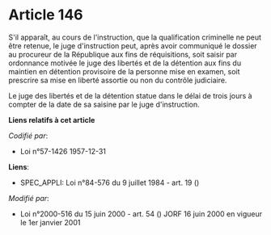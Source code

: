 # Article 146

S'il apparaît, au cours de l'instruction, que la qualification criminelle ne peut être retenue, le juge d'instruction peut,
après avoir communiqué le dossier au procureur de la République aux fins de réquisitions, soit saisir par ordonnance motivée
le juge des libertés et de la détention aux fins du maintien en détention provisoire de la personne mise en examen, soit
prescrire sa mise en liberté assortie ou non du contrôle judiciaire.

Le juge des libertés et de la détention statue dans le délai de trois jours à compter de la date de sa saisine par le juge
d'instruction.

**Liens relatifs à cet article**

_Codifié par_:

  - Loi n°57-1426 1957-12-31

**Liens**:

  - SPEC_APPLI: Loi n°84-576 du 9 juillet 1984 - art. 19 ()

_Modifié par_:

  - Loi n°2000-516 du 15 juin 2000 - art. 54 () JORF 16 juin 2000 en vigueur le 1er janvier 2001
